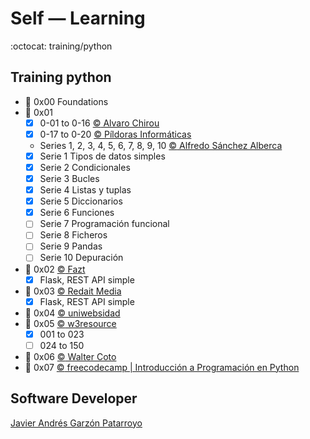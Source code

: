 # Self ― Learning
:octocat: training/python

## Training python
* :open_file_folder: 0x00 Foundations
* :open_file_folder: 0x01
  - [x] 0-01 to 0-16 [:copyright: Alvaro Chirou](https://www.udemy.com/share/101sFuAEEcdF5VRno=/)
  - [x] 0-17 to 0-20 [:copyright: Píldoras Informáticas](https://www.youtube.com/playlist?list=PLU8oAlHdN5BlvPxziopYZRd55pdqFwkeS)
  - Series 1, 2, 3, 4, 5, 6, 7, 8, 9, 10 [:copyright: Alfredo Sánchez Alberca](http://aprendeconalf.es/python/ejercicios/)
  - [x] Serie 1 Tipos de datos simples
  - [x] Serie 2 Condicionales
  - [x] Serie 3 Bucles
  - [x] Serie 4 Listas y tuplas
  - [x] Serie 5 Diccionarios
  - [x] Serie 6 Funciones
  - [ ] Serie 7 Programación funcional
  - [ ] Serie 8 Ficheros
  - [ ] Serie 9 Pandas
  - [ ] Serie 10 Depuración
* :open_file_folder: 0x02 [:copyright: Fazt](https://www.youtube.com/watch?v=Esdj9wlBOaI)
  - [x] Flask, REST API simple
* :open_file_folder: 0x03 [:copyright: Redait Media](https://www.udemy.com/share/101r66AEEcdF5VRno=/)
  - [x] Flask, REST API simple
* :open_file_folder: 0x04 [:copyright: uniwebsidad](https://uniwebsidad.com/libros/algoritmos-python/capitulo-1)
* :open_file_folder: 0x05 [:copyright: w3resource](https://www.w3resource.com/python-exercises/python-basic-exercises.php)
  - [x] 001 to 023
  - [ ] 024 to 150
* :open_file_folder: 0x06 [:copyright: Walter Coto](https://www.udemy.com/share/103K0W2@Pm1KbFldT1UJcEB7OEhNfT0=/)
* :open_file_folder: 0x07 [:copyright: freecodecamp | Introducción a Programación en Python](https://www.youtube.com/watch?v=DLikpfc64cA)

## Software Developer
[Javier Andrés Garzón Patarroyo](https://www.javierandresgp.com)
